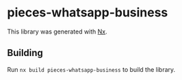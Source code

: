 # pieces-whatsapp-business

This library was generated with [Nx](https://nx.dev).

## Building

Run `nx build pieces-whatsapp-business` to build the library.
